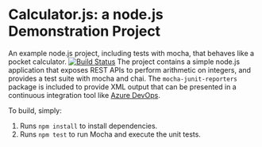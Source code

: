 Calculator.js: a node.js Demonstration Project
==============================================
An example node.js project, including tests with mocha, that behaves like
a pocket calculator.
[![Build Status](https://dev.azure.com/viveklakhanpal0011/Integrating%20External%20Source%20Control%20with%20Azure%20Pipelines/_apis/build/status/lakhanpalv.calculator?branchName=master)](https://dev.azure.com/viveklakhanpal0011/Integrating%20External%20Source%20Control%20with%20Azure%20Pipelines/_build/latest?definitionId=8&branchName=master)
The project contains a simple node.js application that exposes REST APIs
to perform arithmetic on integers, and provides a test suite with mocha
and chai.  The `mocha-junit-reporters` package is included to provide XML
output that can be presented in a continuous integration tool like
[Azure DevOps](https://azure.com/devops).

To build, simply:

1. Runs `npm install` to install dependencies.
2. Runs `npm test` to run Mocha and execute the unit tests.

